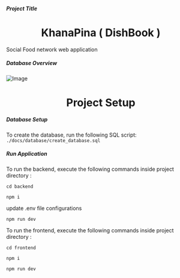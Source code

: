 ##### Project Title
<h1 align="center">
KhanaPina ( DishBook )
</h1>
Social Food network web application

##### Database Overview
![Image](https://github.com/user-attachments/assets/09410569-1f75-4513-8a58-d025ab399741)

<h1 align="center">
Project Setup
</h1>

##### Database Setup
To create the database, run the following SQL script:
```./docs/database/create_database.sql```


##### Run Application
To run the backend, execute the following commands inside project directory :

``` cd backend ```

``` npm i ```

 update .env file configurations 

``` npm run dev ```

To run the frontend, execute the following commands inside project directory :

``` cd frontend ```

``` npm i ```

``` npm run dev ```
